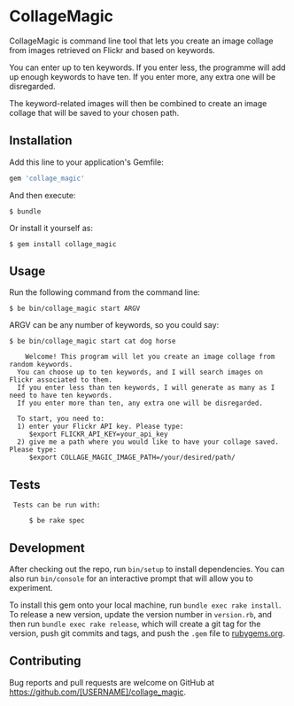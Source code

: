 # CollageMagic

CollageMagic is command line tool that lets you create an image collage from
images retrieved on Flickr and based on keywords.

You can enter up to ten keywords. If you enter less, the programme will add up
enough keywords to have ten. If you enter more, any extra one will be disregarded.

The keyword-related images will then be combined to create an image collage that will
be saved to your chosen path.

## Installation

Add this line to your application's Gemfile:

```ruby
gem 'collage_magic'
```

And then execute:

    $ bundle

Or install it yourself as:

    $ gem install collage_magic

## Usage

Run the following command from the command line:

    $ be bin/collage_magic start ARGV


ARGV can be any number of keywords, so you could say:

    $ be bin/collage_magic start cat dog horse

```
    Welcome! This program will let you create an image collage from random keywords.
  You can choose up to ten keywords, and I will search images on Flickr associated to them.
  If you enter less than ten keywords, I will generate as many as I need to have ten keywords.
  If you enter more than ten, any extra one will be disregarded.

  To start, you need to:
  1) enter your Flickr API key. Please type:
     $export FLICKR_API_KEY=your_api_key
  2) give me a path where you would like to have your collage saved. Please type:
     $export COLLAGE_MAGIC_IMAGE_PATH=/your/desired/path/
```

## Tests

     Tests can be run with:

         $ be rake spec


## Development


After checking out the repo, run `bin/setup` to install dependencies. You can also run `bin/console` for an interactive prompt that will allow you to experiment.

To install this gem onto your local machine, run `bundle exec rake install`. To release a new version, update the version number in `version.rb`, and then run `bundle exec rake release`, which will create a git tag for the version, push git commits and tags, and push the `.gem` file to [rubygems.org](https://rubygems.org).

## Contributing

Bug reports and pull requests are welcome on GitHub at https://github.com/[USERNAME]/collage_magic.

